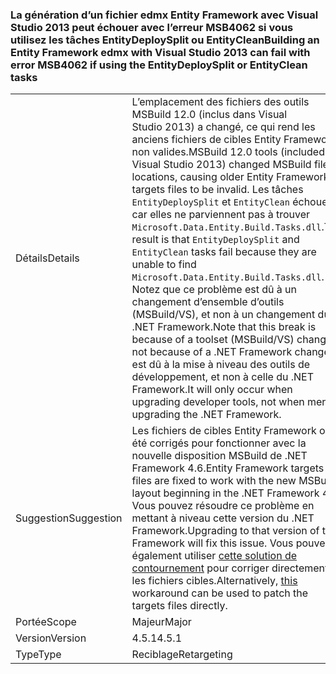 ### <a name="building-an-entity-framework-edmx-with-visual-studio-2013-can-fail-with-error-msb4062-if-using-the-entitydeploysplit-or-entityclean-tasks"></a><span data-ttu-id="1d10c-101">La génération d’un fichier edmx Entity Framework avec Visual Studio 2013 peut échouer avec l’erreur MSB4062 si vous utilisez les tâches EntityDeploySplit ou EntityClean</span><span class="sxs-lookup"><span data-stu-id="1d10c-101">Building an Entity Framework edmx with Visual Studio 2013 can fail with error MSB4062 if using the EntityDeploySplit or EntityClean tasks</span></span>

|   |   |
|---|---|
|<span data-ttu-id="1d10c-102">Détails</span><span class="sxs-lookup"><span data-stu-id="1d10c-102">Details</span></span>|<span data-ttu-id="1d10c-103">L’emplacement des fichiers des outils MSBuild 12.0 (inclus dans Visual Studio 2013) a changé, ce qui rend les anciens fichiers de cibles Entity Framework non valides.</span><span class="sxs-lookup"><span data-stu-id="1d10c-103">MSBuild 12.0 tools (included in Visual Studio 2013) changed MSBuild file locations, causing older Entity Framework targets files to be invalid.</span></span> <span data-ttu-id="1d10c-104">Les tâches <code>EntityDeploySplit</code> et <code>EntityClean</code> échouent, car elles ne parviennent pas à trouver <code>Microsoft.Data.Entity.Build.Tasks.dll</code>.</span><span class="sxs-lookup"><span data-stu-id="1d10c-104">The result is that <code>EntityDeploySplit</code> and <code>EntityClean</code> tasks fail because they are unable to find <code>Microsoft.Data.Entity.Build.Tasks.dll</code>.</span></span> <span data-ttu-id="1d10c-105">Notez que ce problème est dû à un changement d’ensemble d’outils (MSBuild/VS), et non à un changement du .NET Framework.</span><span class="sxs-lookup"><span data-stu-id="1d10c-105">Note that this break is because of a toolset (MSBuild/VS) change, not because of a .NET Framework change.</span></span> <span data-ttu-id="1d10c-106">Il est dû à la mise à niveau des outils de développement, et non à celle du .NET Framework.</span><span class="sxs-lookup"><span data-stu-id="1d10c-106">It will only occur when upgrading developer tools, not when merely upgrading the .NET Framework.</span></span>|
|<span data-ttu-id="1d10c-107">Suggestion</span><span class="sxs-lookup"><span data-stu-id="1d10c-107">Suggestion</span></span>|<span data-ttu-id="1d10c-108">Les fichiers de cibles Entity Framework ont été corrigés pour fonctionner avec la nouvelle disposition MSBuild de .NET Framework 4.6.</span><span class="sxs-lookup"><span data-stu-id="1d10c-108">Entity Framework targets files are fixed to work with the new MSBuild layout beginning in the .NET Framework 4.6.</span></span> <span data-ttu-id="1d10c-109">Vous pouvez résoudre ce problème en mettant à niveau cette version du .NET Framework.</span><span class="sxs-lookup"><span data-stu-id="1d10c-109">Upgrading to that version of the Framework will fix this issue.</span></span> <span data-ttu-id="1d10c-110">Vous pouvez également utiliser [cette solution de contournement](http://stackoverflow.com/a/24249247/131944) pour corriger directement les fichiers cibles.</span><span class="sxs-lookup"><span data-stu-id="1d10c-110">Alternatively, [this](http://stackoverflow.com/a/24249247/131944) workaround can be used to patch the targets files directly.</span></span>|
|<span data-ttu-id="1d10c-111">Portée</span><span class="sxs-lookup"><span data-stu-id="1d10c-111">Scope</span></span>|<span data-ttu-id="1d10c-112">Majeur</span><span class="sxs-lookup"><span data-stu-id="1d10c-112">Major</span></span>|
|<span data-ttu-id="1d10c-113">Version</span><span class="sxs-lookup"><span data-stu-id="1d10c-113">Version</span></span>|<span data-ttu-id="1d10c-114">4.5.1</span><span class="sxs-lookup"><span data-stu-id="1d10c-114">4.5.1</span></span>|
|<span data-ttu-id="1d10c-115">Type</span><span class="sxs-lookup"><span data-stu-id="1d10c-115">Type</span></span>|<span data-ttu-id="1d10c-116">Reciblage</span><span class="sxs-lookup"><span data-stu-id="1d10c-116">Retargeting</span></span>|

